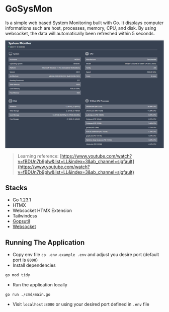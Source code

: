 # GoSysMon

Is a simple web based System Monitoring built with Go. It displays computer informations such are host, processes, memory, CPU, and disk. By using websocket, the data will automatically been refreshed within 5 seconds.

![alt text](screenshot.png "screenshot of system monitor")

> Learning reference: [https://www.youtube.com/watch?v=fBDUn7b9plw&list=LL&index=3&ab_channel=sigfault](https://www.youtube.com/watch?v=fBDUn7b9plw&list=LL&index=3&ab_channel=sigfault)

## Stacks

+ Go 1.23.1
+ HTMX
+ Websocket HTMX Extension
+ Tailwindcss
+ [Gopsutil](https://pkg.go.dev/github.com/shirou/gopsutil/v4)
+ [Websocket](https://github.com/coder/websocket)

## Running The Application

+ Copy env file `cp .env.example .env` and adjust you desire port (default port is `8000`)
+ Install dependencies

```bash
go mod tidy
```

+ Run the application locally

```bash
go run ./cmd/main.go
```

+ Visit `localhost:8000` or using your desired port defined in `.env` file
